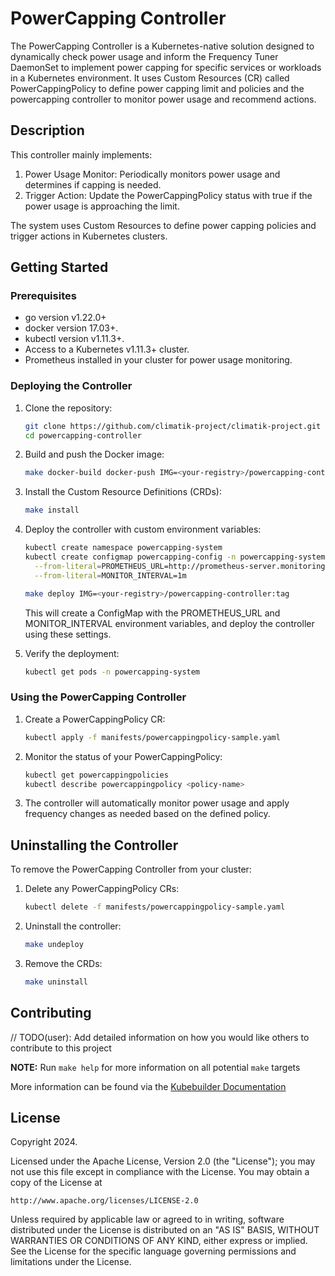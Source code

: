 # PowerCapping Controller

The PowerCapping Controller is a Kubernetes-native solution designed to dynamically check power usage and inform the Frequency Tuner DaemonSet to implement power capping for specific services or workloads in a Kubernetes environment. It uses Custom Resources (CR) called PowerCappingPolicy to define power capping limit and policies and the powercapping controller to monitor power usage and recommend actions.

## Description

This controller mainly implements:

1. Power Usage Monitor: Periodically monitors power usage and determines if capping is needed.
2. Trigger Action: Update the PowerCappingPolicy status with true if the power usage is approaching the limit.

The system uses Custom Resources to define power capping policies and trigger actions in Kubernetes clusters.

## Getting Started

### Prerequisites

- go version v1.22.0+
- docker version 17.03+.
- kubectl version v1.11.3+.
- Access to a Kubernetes v1.11.3+ cluster.
- Prometheus installed in your cluster for power usage monitoring.

### Deploying the Controller

1. Clone the repository:
   ```sh
   git clone https://github.com/climatik-project/climatik-project.git
   cd powercapping-controller
   ```

2. Build and push the Docker image:
   ```sh
   make docker-build docker-push IMG=<your-registry>/powercapping-controller:tag
   ```

3. Install the Custom Resource Definitions (CRDs):
   ```sh
   make install
   ```

4. Deploy the controller with custom environment variables:
   ```sh
   kubectl create namespace powercapping-system
   kubectl create configmap powercapping-config -n powercapping-system \
     --from-literal=PROMETHEUS_URL=http://prometheus-server.monitoring:9090 \
     --from-literal=MONITOR_INTERVAL=1m
   
   make deploy IMG=<your-registry>/powercapping-controller:tag
   ```

   This will create a ConfigMap with the PROMETHEUS_URL and MONITOR_INTERVAL environment variables, and deploy the controller using these settings.

5. Verify the deployment:
   ```sh
   kubectl get pods -n powercapping-system
   ```

### Using the PowerCapping Controller

1. Create a PowerCappingPolicy CR:
   ```sh
   kubectl apply -f manifests/powercappingpolicy-sample.yaml
   ```

2. Monitor the status of your PowerCappingPolicy:
   ```sh
   kubectl get powercappingpolicies
   kubectl describe powercappingpolicy <policy-name>
   ```

3. The controller will automatically monitor power usage and apply frequency changes as needed based on the defined policy.

## Uninstalling the Controller

To remove the PowerCapping Controller from your cluster:

1. Delete any PowerCappingPolicy CRs:
   ```sh
   kubectl delete -f manifests/powercappingpolicy-sample.yaml
   ```

2. Uninstall the controller:
   ```sh
   make undeploy
   ```

3. Remove the CRDs:
   ```sh
   make uninstall
   ```

## Contributing
// TODO(user): Add detailed information on how you would like others to contribute to this project

**NOTE:** Run `make help` for more information on all potential `make` targets

More information can be found via the [Kubebuilder Documentation](https://book.kubebuilder.io/introduction.html)

## License

Copyright 2024.

Licensed under the Apache License, Version 2.0 (the "License");
you may not use this file except in compliance with the License.
You may obtain a copy of the License at

    http://www.apache.org/licenses/LICENSE-2.0

Unless required by applicable law or agreed to in writing, software
distributed under the License is distributed on an "AS IS" BASIS,
WITHOUT WARRANTIES OR CONDITIONS OF ANY KIND, either express or implied.
See the License for the specific language governing permissions and
limitations under the License.

